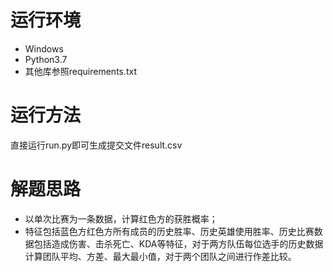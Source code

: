 # 运行环境

* Windows
* Python3.7
* 其他库参照requirements.txt

# 运行方法

直接运行run.py即可生成提交文件result.csv

# 解题思路

* 以单次比赛为一条数据，计算红色方的获胜概率；
* 特征包括蓝色方红色方所有成员的历史胜率、历史英雄使用胜率、历史比赛数据包括造成伤害、击杀死亡、KDA等特征，对于两方队伍每位选手的历史数据计算团队平均、方差、最大最小值，对于两个团队之间进行作差比较。

